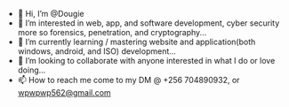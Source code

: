 - 👋 Hi, I’m @Dougie
- 👀 I’m interested in web, app, and software development, cyber security more so forensics, penetration, and cryptography...
- 🌱 I’m currently learning / mastering website and application(both windows, android, and ISO) development...
- 💞️ I’m looking to collaborate with anyone interested in what I do or love doing...
- 📫 How to reach me come to my DM @ +256 704890932, or wpwpwp562@gmail.com

<!---
DougieWP/DougieWP is a ✨ special ✨ repository because its `README.md` (this file) appears on your GitHub profile.
You can click the Preview link to take a look at your changes.
--->
